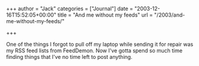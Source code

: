 +++
author = "Jack"
categories = ["Journal"]
date = "2003-12-16T15:52:05+00:00"
title = "And me without my feeds"
url = "/2003/and-me-without-my-feeds/"

+++

One of the things I forgot to pull off my laptop while sending it for repair was my RSS feed lists from FeedDemon. Now I've gotta spend so much time finding things that I've no time left to post anything.